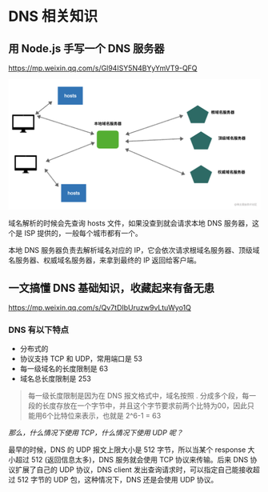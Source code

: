 # DNS 相关知识

## 用 Node.js 手写一个 DNS 服务器

https://mp.weixin.qq.com/s/Gl94ISY5N4BYyYmVT9-QFQ

![示意图](diagram.jpg)

域名解析的时候会先查询 hosts 文件，如果没查到就会请求本地 DNS 服务器，这个是 ISP 提供的，一般每个城市都有一个。

本地 DNS 服务器负责去解析域名对应的 IP，它会依次请求根域名服务器、顶级域名服务器、权威域名服务器，来拿到最终的 IP 返回给客户端。

## 一文搞懂 DNS 基础知识，收藏起来有备无患

https://mp.weixin.qq.com/s/Qv7tDIbUruzw9vLtuWyo1Q

### DNS 有以下特点

- 分布式的
- 协议支持 TCP 和 UDP，常用端口是 53
- 每一级域名的长度限制是 63
- 域名总长度限制是 253

> 每一级长度限制是因为在 DNS 报文格式中，域名按照 . 分成多个段，每一段的长度存放在一个字节中，并且这个字节要求前两个比特为00，因此只能用6个比特位来表示，也就是 2^6-1 = 63

*那么，什么情况下使用 TCP，什么情况下使用 UDP 呢？*

最早的时候，DNS 的 UDP 报文上限大小是 512 字节，所以当某个 response 大小超过 512 (返回信息太多)，DNS 服务就会使用 TCP 协议来传输。后来 DNS 协议扩展了自己的 UDP 协议，DNS client 发出查询请求时，可以指定自己能接收超过 512 字节的 UDP 包，这种情况下，DNS 还是会使用 UDP 协议。
